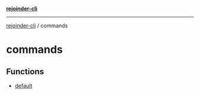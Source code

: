 [**rejoinder-cli**](../README.md)

***

[rejoinder-cli](../README.md) / commands

# commands

## Functions

- [default](functions/default.md)
